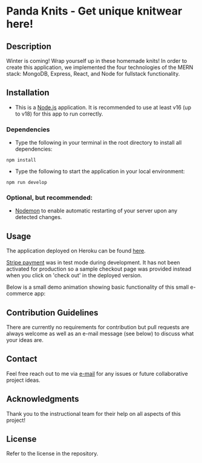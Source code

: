 # Panda Knits - Get unique knitwear here!

## Description

Winter is coming! Wrap yourself up in these homemade knits! In order to create this application, we implemented the four technologies of the MERN stack: MongoDB, Express, React, and Node for fullstack functionality.

## Installation

- This is a [Node.js](https://nodejs.org/en) application. It is recommended to use at least v16 (up to v18) for this app to run correctly.

### Dependencies

- Type the following in your terminal in the root directory to install all dependencies:

`npm install`

- Type the following to start the application in your local environment:

`npm run develop`

### Optional, but recommended:

- [Nodemon](https://nodemon.io/) to enable automatic restarting of your server upon any detected changes.

## Usage

The application deployed on Heroku can be found [here](https://panda-knits-847b929e7885.herokuapp.com/).

[Stripe payment](https://stripe.com/docs/development) was in test mode during development. It has not been activated for production so a sample checkout page was provided instead when you click on 'check out' in the deployed version.

Below is a small demo animation showing basic functionality of this small e-commerce app:

## Contribution Guidelines

There are currently no requirements for contribution but pull requests are always welcome as well as an e-mail message (see below) to discuss what your ideas are.

## Contact

Feel free reach out to me via [e-mail](mailto:myro.joy.olida.092282@gmail.com) for any issues or future collaborative project ideas.

## Acknowledgments

Thank you to the instructional team for their help on all aspects of this project!

## License

Refer to the license in the repository.

